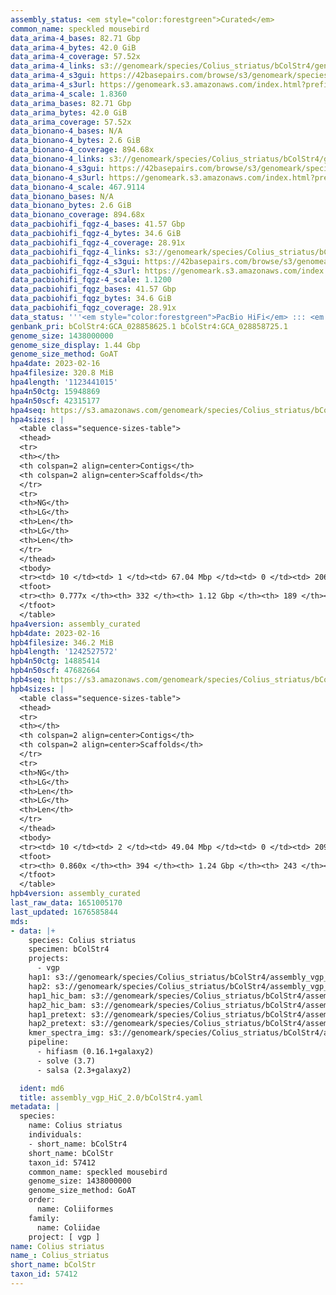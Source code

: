 ```yaml
---
assembly_status: <em style="color:forestgreen">Curated</em>
common_name: speckled mousebird
data_arima-4_bases: 82.71 Gbp
data_arima-4_bytes: 42.0 GiB
data_arima-4_coverage: 57.52x
data_arima-4_links: s3://genomeark/species/Colius_striatus/bColStr4/genomic_data/arima/<br>
data_arima-4_s3gui: https://42basepairs.com/browse/s3/genomeark/species/Colius_striatus/bColStr4/genomic_data/arima/
data_arima-4_s3url: https://genomeark.s3.amazonaws.com/index.html?prefix=species/Colius_striatus/bColStr4/genomic_data/arima/
data_arima-4_scale: 1.8360
data_arima_bases: 82.71 Gbp
data_arima_bytes: 42.0 GiB
data_arima_coverage: 57.52x
data_bionano-4_bases: N/A
data_bionano-4_bytes: 2.6 GiB
data_bionano-4_coverage: 894.68x
data_bionano-4_links: s3://genomeark/species/Colius_striatus/bColStr4/genomic_data/bionano/<br>
data_bionano-4_s3gui: https://42basepairs.com/browse/s3/genomeark/species/Colius_striatus/bColStr4/genomic_data/bionano/
data_bionano-4_s3url: https://genomeark.s3.amazonaws.com/index.html?prefix=species/Colius_striatus/bColStr4/genomic_data/bionano/
data_bionano-4_scale: 467.9114
data_bionano_bases: N/A
data_bionano_bytes: 2.6 GiB
data_bionano_coverage: 894.68x
data_pacbiohifi_fqgz-4_bases: 41.57 Gbp
data_pacbiohifi_fqgz-4_bytes: 34.6 GiB
data_pacbiohifi_fqgz-4_coverage: 28.91x
data_pacbiohifi_fqgz-4_links: s3://genomeark/species/Colius_striatus/bColStr4/genomic_data/pacbio_hifi/<br>
data_pacbiohifi_fqgz-4_s3gui: https://42basepairs.com/browse/s3/genomeark/species/Colius_striatus/bColStr4/genomic_data/pacbio_hifi/
data_pacbiohifi_fqgz-4_s3url: https://genomeark.s3.amazonaws.com/index.html?prefix=species/Colius_striatus/bColStr4/genomic_data/pacbio_hifi/
data_pacbiohifi_fqgz-4_scale: 1.1200
data_pacbiohifi_fqgz_bases: 41.57 Gbp
data_pacbiohifi_fqgz_bytes: 34.6 GiB
data_pacbiohifi_fqgz_coverage: 28.91x
data_status: '''<em style="color:forestgreen">PacBio HiFi</em> ::: <em style="color:forestgreen">Arima</em>'''
genbank_pri: bColStr4:GCA_028858625.1 bColStr4:GCA_028858725.1
genome_size: 1438000000
genome_size_display: 1.44 Gbp
genome_size_method: GoAT
hpa4date: 2023-02-16
hpa4filesize: 320.8 MiB
hpa4length: '1123441015'
hpa4n50ctg: 15948869
hpa4n50scf: 42315177
hpa4seq: https://s3.amazonaws.com/genomeark/species/Colius_striatus/bColStr4/assembly_curated/bColStr4.hap1.cur.20230216.fasta.gz
hpa4sizes: |
  <table class="sequence-sizes-table">
  <thead>
  <tr>
  <th></th>
  <th colspan=2 align=center>Contigs</th>
  <th colspan=2 align=center>Scaffolds</th>
  </tr>
  <tr>
  <th>NG</th>
  <th>LG</th>
  <th>Len</th>
  <th>LG</th>
  <th>Len</th>
  </tr>
  </thead>
  <tbody>
  <tr><td> 10 </td><td> 1 </td><td> 67.04 Mbp </td><td> 0 </td><td> 206.59 Mbp </td></tr><tr><td> 20 </td><td> 4 </td><td> 39.24 Mbp </td><td> 1 </td><td> 122.59 Mbp </td></tr><tr><td> 30 </td><td> 8 </td><td> 30.49 Mbp </td><td> 3 </td><td> 97.55 Mbp </td></tr><tr><td> 40 </td><td> 14 </td><td> 22.07 Mbp </td><td> 4 </td><td> 59.13 Mbp </td></tr><tr style="background-color:#cccccc;"><td> 50 </td><td> 21 </td><td style="background-color:#88ff88;"> 15.95 Mbp </td><td> 7 </td><td style="background-color:#88ff88;"> 42.32 Mbp </td></tr><tr><td> 60 </td><td> 32 </td><td> 9.67 Mbp </td><td> 12 </td><td> 28.60 Mbp </td></tr><tr><td> 70 </td><td> 61 </td><td> 2.60 Mbp </td><td> 19 </td><td> 12.93 Mbp </td></tr><tr><td> 80 </td><td> 0 </td><td>  </td><td> 0 </td><td>  </td></tr><tr><td> 90 </td><td> 0 </td><td>  </td><td> 0 </td><td>  </td></tr><tr><td> 100 </td><td> 0 </td><td>  </td><td> 0 </td><td>  </td></tr></tbody>
  <tfoot>
  <tr><th> 0.777x </th><th> 332 </th><th> 1.12 Gbp </th><th> 189 </th><th> 1.12 Gbp </th></tr>
  </tfoot>
  </table>
hpa4version: assembly_curated
hpb4date: 2023-02-16
hpb4filesize: 346.2 MiB
hpb4length: '1242527572'
hpb4n50ctg: 14885414
hpb4n50scf: 47682664
hpb4seq: https://s3.amazonaws.com/genomeark/species/Colius_striatus/bColStr4/assembly_curated/bColStr4.hap2.cur.20230216.fasta.gz
hpb4sizes: |
  <table class="sequence-sizes-table">
  <thead>
  <tr>
  <th></th>
  <th colspan=2 align=center>Contigs</th>
  <th colspan=2 align=center>Scaffolds</th>
  </tr>
  <tr>
  <th>NG</th>
  <th>LG</th>
  <th>Len</th>
  <th>LG</th>
  <th>Len</th>
  </tr>
  </thead>
  <tbody>
  <tr><td> 10 </td><td> 2 </td><td> 49.04 Mbp </td><td> 0 </td><td> 209.83 Mbp </td></tr><tr><td> 20 </td><td> 6 </td><td> 32.24 Mbp </td><td> 1 </td><td> 122.58 Mbp </td></tr><tr><td> 30 </td><td> 11 </td><td> 26.13 Mbp </td><td> 2 </td><td> 101.19 Mbp </td></tr><tr><td> 40 </td><td> 17 </td><td> 21.72 Mbp </td><td> 4 </td><td> 89.02 Mbp </td></tr><tr style="background-color:#cccccc;"><td> 50 </td><td> 25 </td><td style="background-color:#88ff88;"> 14.89 Mbp </td><td> 6 </td><td style="background-color:#88ff88;"> 47.68 Mbp </td></tr><tr><td> 60 </td><td> 37 </td><td> 10.65 Mbp </td><td> 10 </td><td> 34.39 Mbp </td></tr><tr><td> 70 </td><td> 55 </td><td> 5.89 Mbp </td><td> 15 </td><td> 23.51 Mbp </td></tr><tr><td> 80 </td><td> 101 </td><td> 1.84 Mbp </td><td> 28 </td><td> 5.88 Mbp </td></tr><tr><td> 90 </td><td> 0 </td><td>  </td><td> 0 </td><td>  </td></tr><tr><td> 100 </td><td> 0 </td><td>  </td><td> 0 </td><td>  </td></tr></tbody>
  <tfoot>
  <tr><th> 0.860x </th><th> 394 </th><th> 1.24 Gbp </th><th> 243 </th><th> 1.24 Gbp </th></tr>
  </tfoot>
  </table>
hpb4version: assembly_curated
last_raw_data: 1651005170
last_updated: 1676585844
mds:
- data: |+
    species: Colius striatus
    specimen: bColStr4
    projects:
      - vgp
    hap1: s3://genomeark/species/Colius_striatus/bColStr4/assembly_vgp_HiC_2.0/bColStr4.HiC.hap1.20220601.fasta.gz
    hap2: s3://genomeark/species/Colius_striatus/bColStr4/assembly_vgp_HiC_2.0/bColStr4.HiC.hap2.20220601.fasta.gz
    hap1_hic_bam: s3://genomeark/species/Colius_striatus/bColStr4/assembly_vgp_HiC_2.0/evaluation/hap1/pretext/bColStr4_hap1__s2.bam
    hap2_hic_bam: s3://genomeark/species/Colius_striatus/bColStr4/assembly_vgp_HiC_2.0/evaluation/hap2/pretext/bColStr4_hap2__s2.bam
    hap1_pretext: s3://genomeark/species/Colius_striatus/bColStr4/assembly_vgp_HiC_2.0/evaluation/hap1/pretext/bColStr4_hap1__s2_heatmap.pretext
    hap2_pretext: s3://genomeark/species/Colius_striatus/bColStr4/assembly_vgp_HiC_2.0/evaluation/hap2/pretext/bColStr4_hap2__s2_heatmap.pretext
    kmer_spectra_img: s3://genomeark/species/Colius_striatus/bColStr4/assembly_vgp_HiC_2.0/evaluation/merqury/bColStr4_png/
    pipeline:
      - hifiasm (0.16.1+galaxy2)
      - solve (3.7)
      - salsa (2.3+galaxy2)

  ident: md6
  title: assembly_vgp_HiC_2.0/bColStr4.yaml
metadata: |
  species:
    name: Colius striatus
    individuals:
    - short_name: bColStr4
    short_name: bColStr
    taxon_id: 57412
    common_name: speckled mousebird
    genome_size: 1438000000
    genome_size_method: GoAT
    order:
      name: Coliiformes
    family:
      name: Coliidae
    project: [ vgp ]
name: Colius striatus
name_: Colius_striatus
short_name: bColStr
taxon_id: 57412
---
```

